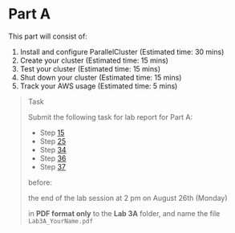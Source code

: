 # Part A

This part will consist of:

<ol>
  <li> Install and configure ParallelCluster (Estimated time: 30 mins)
  <li> Create your cluster (Estimated time: 15 mins)
  <li> Test your cluster (Estimated time: 15 mins)
  <li> Shut down your cluster (Estimated time: 15 mins)
  <li> Track your AWS usage (Estimated time: 5 mins)
</ol>

> <p class="task"> Task
>
> Submit the following task for lab report for Part A:
> - Step [15](1.md#15)
> - Step [25](3.md#25)
> - Step [34](5.md#34)
> - Step [36](5.md#36)
> - Step [37](5.md#37)
> 
> before:
>
> <p class="warn"> the end of the lab session at 2 pm on August 26th (Monday)
>
> in **PDF format only** to the **Lab 3A** folder, and name the file `Lab3A_YourName.pdf`
